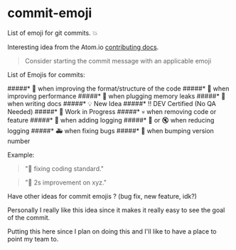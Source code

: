 commit-emoji
============

List of emoji for git commits. :boom:


Interesting idea from the Atom.io [contributing docs](http://atom.io/docs/v0.62.0/contributing).

> Consider starting the commit message with an applicable emoji

List of Emojis for commits:

#####* :lipstick: when improving the format/structure of the code
#####* :racehorse: when improving performance
#####* :non-potable_water: when plugging memory leaks
#####* :memo: when writing docs
#####* :bulb: New Idea
#####* :bangbang: DEV Certified (No QA Needed)
#####* :construction: Work in Progress
#####* :skull: when removing code or feature
#####* :flashlight: when adding logging
#####* :speak_no_evil: or :mute: when reducing logging
#####* :ambulance: when fixing bugs
#####* :checkered_flag: when bumping version number

Example:

> ":lipstick: fixing coding standard."

> ":racehorse: 2s improvement on xyz."


Have other ideas for commit emojis ? (bug fix, new feature, idk?)

Personally I really like this idea since it makes it really easy to see the goal of the commit.

Putting this here since I plan on doing this and I'll like to have a place to point my team to.
